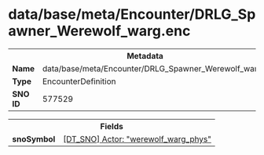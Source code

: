<h1>data/base/meta/Encounter/DRLG_Spawner_Werewolf_warg.enc</h1><table><tr><th colspan="100%">Metadata</th></tr><tr><td><b>Name</b></td><td>data/base/meta/Encounter/DRLG_Spawner_Werewolf_warg.enc</td></tr><tr><td><b>Type</b></td><td>EncounterDefinition</td></tr><tr><td><b>SNO ID</b></td><td>577529</td></tr></table>

<table><tr><th colspan="100%">Fields</th></tr><tr><td><b>snoSymbol</b></td><td><a href="..\Actor\werewolf_warg_phys.acr.md">[DT_SNO] Actor: "werewolf_warg_phys"</a></td></tr></table>

